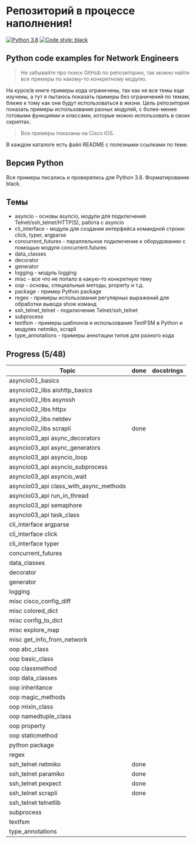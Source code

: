# Репозиторий в процессе наполнения!

[![Python 3.8](https://img.shields.io/badge/python-3.8-blue.svg)](https://www.python.org/downloads/release/python-380/) [![Code style: black](https://img.shields.io/badge/code%20style-black-000000.svg)](https://github.com/psf/black)

## Python code examples for Network Engineers

> Не забывайте про поиск GitHub по репозиторию, так можно найти все примеры
> по какому-то конкретному модулю.

На курсе/в книге примеры кода ограничены, так как не все темы еще
изучены, а тут я пытаюсь показать примеры без ограничений по темам, ближе к тому
как они будут использоваться в жизни.
Цель репозитория показать примеры использования разных модулей, с более-менее готовыми
функциями и классами, которые можно использовать в своих скриптах.

> Все примеры показаны на Cisco IOS.

В каждом каталоге есть файл README с полезными ссылками по теме.

## Версия Python

Все примеры писались и проверялись для Python 3.8. Форматирование black.

## Темы

* asyncio - основы asyncio, модули для подключения Telnet/ssh_telnet/HTTP(S), работа с asyncio
* cli_interface - модули для создания интерфейса командной строки: click, typer, argparse
* concurrent_futures - параллельное подключение к оборудованию с помощью модуля concurrent.futures
* data_classes
* decorator
* generator
* logging - модуль logging
* misc - все что не попало в какую-то конкретную тему
* oop - основы, специальные методы, property и т.д.
* package - пример Python package
* regex - примеры использования регулярных выражений для обработки вывода show команд
* ssh_telnet_telnet - подключение Telnet/ssh_telnet
* subprocess
* textfsm - примеры шаблонов и использования TextFSM в Python и модулях netmiko, scrapli
* type_annotations - примеры аннотации типов для разного кода

## Progress (5/48)

| Topic                                  | done  | docstrings |
| -------------------------------------- | ----- | ---------- |
| asyncio01_basics                       | | |
| asyncio02_libs aiohttp_basics          | | |
| asyncio02_libs asynssh         | | |
| asyncio02_libs httpx         | | |
| asyncio02_libs netdev         | | |
| asyncio02_libs scrapli         | done | |
| asyncio03_api async_decorators         | | |
| asyncio03_api async_generators         | | |
| asyncio03_api asyncio_loop         | | |
| asyncio03_api asyncio_subprocess         | | |
| asyncio03_api asyncio_wait         | | |
| asyncio03_api class_with_async_methods         | | |
| asyncio03_api run_in_thread         | | |
| asyncio03_api semaphore         | | |
| asyncio03_api task_class         | | |
| cli_interface argparse          | | |
| cli_interface click          | | |
| cli_interface typer          | | |
| concurrent_futures            | | |
| data_classes              | | |
| decorator             | | |
| generator             | | |
| logging          | | |
| misc cisco_config_diff          | | |
| misc colored_dict          | | |
| misc config_to_dict          | | |
| misc explore_map          | | |
| misc get_info_from_network          | | |
| oop abc_class          | | |
| oop basic_class          | | |
| oop classmethod          | | |
| oop data_classes          | | |
| oop inheritance          | | |
| oop magic_methods          | | |
| oop mixin_class          | | |
| oop namedtuple_class          | | |
| oop property          | | |
| oop staticmethod          | | |
| python package            | | |
| regex             | | |
| ssh_telnet netmiko          | done | |
| ssh_telnet paramiko          | done | |
| ssh_telnet pexpect          | done | |
| ssh_telnet scrapli          | done | |
| ssh_telnet telnetlib          | | |
| subprocess            | | |
| textfsm           | | |
| type_annotations              | | |
